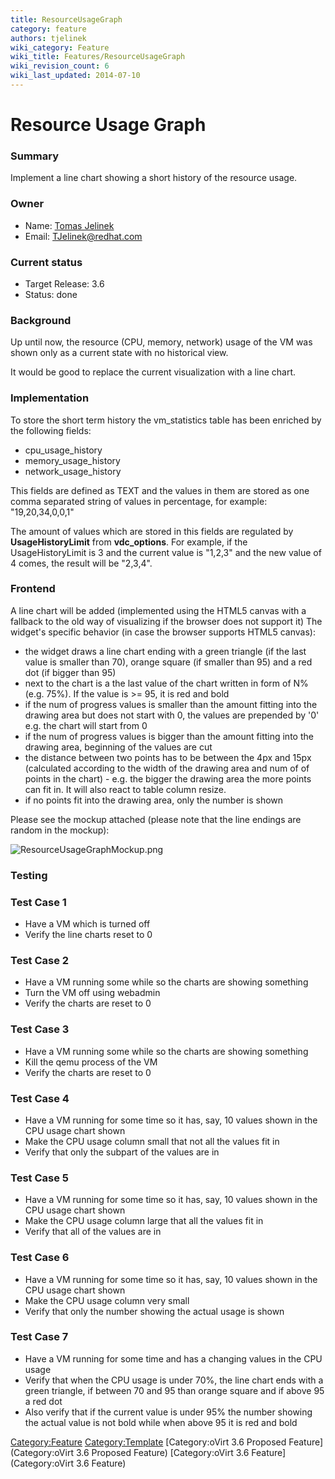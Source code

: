```yaml
---
title: ResourceUsageGraph
category: feature
authors: tjelinek
wiki_category: Feature
wiki_title: Features/ResourceUsageGraph
wiki_revision_count: 6
wiki_last_updated: 2014-07-10
---
```


# Resource Usage Graph

### Summary

Implement a line chart showing a short history of the resource usage.

### Owner

*   Name: [Tomas Jelinek](User:TJelinek)
*   Email: <TJelinek@redhat.com>

### Current status

*   Target Release: 3.6
*   Status: done

### Background

Up until now, the resource (CPU, memory, network) usage of the VM was shown only as a current state with no historical view.

It would be good to replace the current visualization with a line chart.

### Implementation

To store the short term history the vm_statistics table has been enriched by the following fields:

*   cpu_usage_history
*   memory_usage_history
*   network_usage_history

This fields are defined as TEXT and the values in them are stored as one comma separated string of values in percentage, for example: "19,20,34,0,0,1"

The amount of values which are stored in this fields are regulated by **UsageHistoryLimit** from **vdc_options**. For example, if the UsageHistoryLimit is 3 and the current value is "1,2,3" and the new value of 4 comes, the result will be "2,3,4".

### Frontend

A line chart will be added (implemented using the HTML5 canvas with a fallback to the old way of visualizing if the browser does not support it) The widget's specific behavior (in case the browser supports HTML5 canvas):

*   the widget draws a line chart ending with a green triangle (if the last value is smaller than 70), orange square (if smaller than 95) and a red dot (if bigger than 95)
*   next to the chart is a the last value of the chart written in form of N% (e.g. 75%). If the value is >= 95, it is red and bold
*   if the num of progress values is smaller than the amount fitting into the drawing area but does not start with 0, the values are prepended by '0' e.g. the chart will start from 0
*   if the num of progress values is bigger than the amount fitting into the drawing area, beginning of the values are cut
*   the distance between two points has to be between the 4px and 15px (calculated according to the width of the drawing area and num of of points in the chart) - e.g. the bigger the drawing area the more points can fit in. It will also react to table column resize.
*   if no points fit into the drawing area, only the number is shown

Please see the mockup attached (please note that the line endings are random in the mockup):

![](ResourceUsageGraphMockup.png "ResourceUsageGraphMockup.png")

### Testing

### Test Case 1

*   Have a VM which is turned off
*   Verify the line charts reset to 0

### Test Case 2

*   Have a VM running some while so the charts are showing something
*   Turn the VM off using webadmin
*   Verify the charts are reset to 0

### Test Case 3

*   Have a VM running some while so the charts are showing something
*   Kill the qemu process of the VM
*   Verify the charts are reset to 0

### Test Case 4

*   Have a VM running for some time so it has, say, 10 values shown in the CPU usage chart shown
*   Make the CPU usage column small that not all the values fit in
*   Verify that only the subpart of the values are in

### Test Case 5

*   Have a VM running for some time so it has, say, 10 values shown in the CPU usage chart shown
*   Make the CPU usage column large that all the values fit in
*   Verify that all of the values are in

### Test Case 6

*   Have a VM running for some time so it has, say, 10 values shown in the CPU usage chart shown
*   Make the CPU usage column very small
*   Verify that only the number showing the actual usage is shown

### Test Case 7

*   Have a VM running for some time and has a changing values in the CPU usage
*   Verify that when the CPU usage is under 70%, the line chart ends with a green triangle, if between 70 and 95 than orange square and if above 95 a red dot
*   Also verify that if the current value is under 95% the number showing the actual value is not bold while when above 95 it is red and bold

<Category:Feature> <Category:Template> [Category:oVirt 3.6 Proposed Feature](Category:oVirt 3.6 Proposed Feature) [Category:oVirt 3.6 Feature](Category:oVirt 3.6 Feature)
